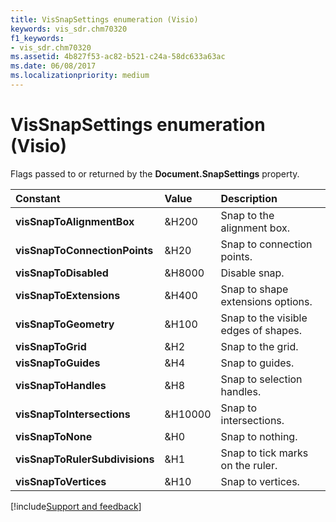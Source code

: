 ```yaml
---
title: VisSnapSettings enumeration (Visio)
keywords: vis_sdr.chm70320
f1_keywords:
- vis_sdr.chm70320
ms.assetid: 4b827f53-ac82-b521-c24a-58dc633a63ac
ms.date: 06/08/2017
ms.localizationpriority: medium
---
```



# VisSnapSettings enumeration (Visio)

Flags passed to or returned by the **Document.SnapSettings** property.



|Constant|Value|Description|
|:-----|:-----|:-----|
| **visSnapToAlignmentBox**|&H200|Snap to the alignment box.|
| **visSnapToConnectionPoints**|&H20|Snap to connection points.|
| **visSnapToDisabled**|&H8000|Disable snap.|
| **visSnapToExtensions**|&H400|Snap to shape extensions options.|
| **visSnapToGeometry**|&H100|Snap to the visible edges of shapes.|
| **visSnapToGrid**|&H2|Snap to the grid.|
| **visSnapToGuides**|&H4|Snap to guides.|
| **visSnapToHandles**|&H8|Snap to selection handles.|
| **visSnapToIntersections**|&H10000|Snap to intersections.|
| **visSnapToNone**|&H0|Snap to nothing.|
| **visSnapToRulerSubdivisions**|&H1|Snap to tick marks on the ruler.|
| **visSnapToVertices**|&H10|Snap to vertices.|

[!include[Support and feedback](~/includes/feedback-boilerplate.md)]